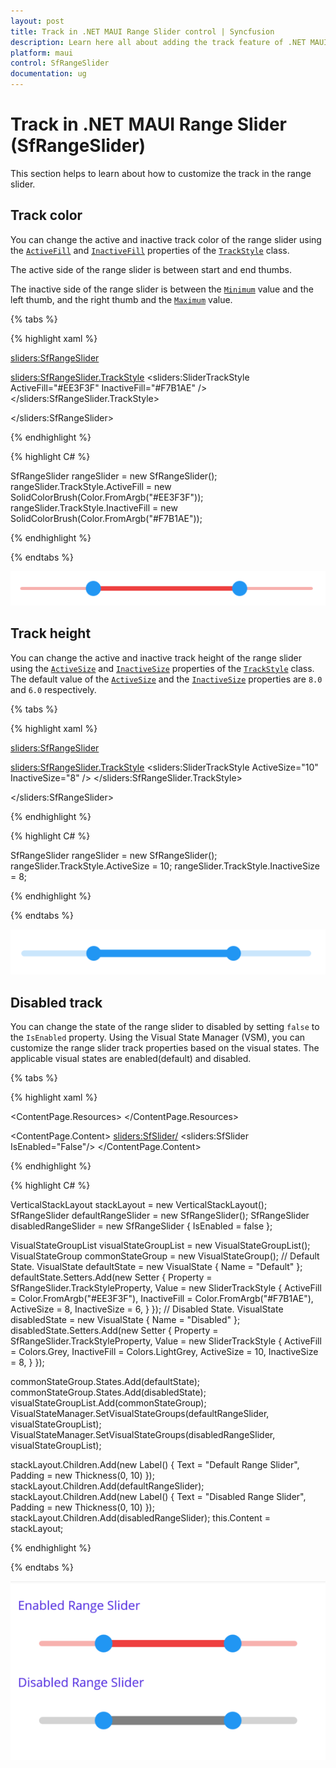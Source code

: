 ```yaml
---
layout: post
title: Track in .NET MAUI Range Slider control | Syncfusion
description: Learn here all about adding the track feature of .NET MAUI Range Slider (SfRangeSlider) control and more.
platform: maui
control: SfRangeSlider
documentation: ug
---
```


# Track in .NET MAUI Range Slider (SfRangeSlider)

This section helps to learn about how to customize the track in the range slider.

## Track color

You can change the active and inactive track color of the range slider using the [`ActiveFill`](https://help.syncfusion.com/cr/maui/Syncfusion.Maui.Sliders.SliderTrackStyle.html#Syncfusion_Maui_Sliders_SliderTrackStyle_ActiveFill) and [`InactiveFill`](https://help.syncfusion.com/cr/maui/Syncfusion.Maui.Sliders.SliderTrackStyle.html#Syncfusion_Maui_Sliders_SliderTrackStyle_InactiveFill) properties of the [`TrackStyle`](https://help.syncfusion.com/cr/maui/Syncfusion.Maui.Sliders.SliderBase.html#Syncfusion_Maui_Sliders_SliderBase_TrackStyle) class.

The active side of the range slider is between start and end thumbs.

The inactive side of the range slider is between the [`Minimum`](https://help.syncfusion.com/cr/maui/Syncfusion.Maui.Sliders.NumericRangeSliderBase.html#Syncfusion_Maui_Sliders_NumericRangeSliderBase_Minimum) value and the left thumb, and the right thumb and the [`Maximum`](https://help.syncfusion.com/cr/maui/Syncfusion.Maui.Sliders.NumericRangeSliderBase.html#Syncfusion_Maui_Sliders_NumericRangeSliderBase_Maximum) value.

{% tabs %}

{% highlight xaml %}

<sliders:SfRangeSlider>
  
  <sliders:SfRangeSlider.TrackStyle>
      <sliders:SliderTrackStyle ActiveFill="#EE3F3F" InactiveFill="#F7B1AE" />
  </sliders:SfRangeSlider.TrackStyle>

</sliders:SfRangeSlider>

{% endhighlight %}

{% highlight C# %}

SfRangeSlider rangeSlider = new SfRangeSlider();
rangeSlider.TrackStyle.ActiveFill = new SolidColorBrush(Color.FromArgb("#EE3F3F"));
rangeSlider.TrackStyle.InactiveFill = new SolidColorBrush(Color.FromArgb("#F7B1AE"));

{% endhighlight %}

{% endtabs %}

![RangeSlider track color](images/track/track-color.png)

## Track height

You can change the active and inactive track height of the range slider using the [`ActiveSize`](https://help.syncfusion.com/cr/maui/Syncfusion.Maui.Sliders.SliderTrackStyle.html#Syncfusion_Maui_Sliders_SliderTrackStyle_ActiveSize) and [`InactiveSize`](https://help.syncfusion.com/cr/maui/Syncfusion.Maui.Sliders.SliderTrackStyle.html#Syncfusion_Maui_Sliders_SliderTrackStyle_InactiveSize) properties of the [`TrackStyle`](https://help.syncfusion.com/cr/maui/Syncfusion.Maui.Sliders.SliderBase.html#Syncfusion_Maui_Sliders_SliderBase_TrackStyle) class. The default value of the [`ActiveSize`](https://help.syncfusion.com/cr/maui/Syncfusion.Maui.Sliders.SliderTrackStyle.html#Syncfusion_Maui_Sliders_SliderTrackStyle_ActiveSize) and the [`InactiveSize`](https://help.syncfusion.com/cr/maui/Syncfusion.Maui.Sliders.SliderTrackStyle.html#Syncfusion_Maui_Sliders_SliderTrackStyle_InactiveSize) properties are `8.0` and `6.0` respectively.

{% tabs %}

{% highlight xaml %}

<sliders:SfRangeSlider>
   
   <sliders:SfRangeSlider.TrackStyle>
      <sliders:SliderTrackStyle ActiveSize="10" InactiveSize="8" />
   </sliders:SfRangeSlider.TrackStyle>

</sliders:SfRangeSlider>

{% endhighlight %}

{% highlight C# %}

SfRangeSlider rangeSlider = new SfRangeSlider();
rangeSlider.TrackStyle.ActiveSize = 10;
rangeSlider.TrackStyle.InactiveSize = 8;

{% endhighlight %}

{% endtabs %}

![RangeSlider track size](images/track/track-size.png)

## Disabled track

You can change the state of the range slider to disabled by setting `false` to the `IsEnabled` property. Using the Visual State Manager (VSM), you can customize the range slider track properties based on the visual states. The applicable visual states are enabled(default) and disabled.

{% tabs %}

{% highlight xaml %}

<ContentPage.Resources>
    <Style TargetType="sliders:SfRangeSlider">
        <Setter Property="Interval" Value="0.25" />
        <Setter Property="VisualStateManager.VisualStateGroups">
            <VisualStateGroupList>
                <VisualStateGroup>
                    <VisualState x:Name="Default">
                        <VisualState.Setters>
                            <Setter Property="TrackStyle">
                                <Setter.Value>
                                    <sliders:SliderTrackStyle ActiveSize="8" 
                                                                  InactiveSize="6" 
                                                                  ActiveFill="#EE3F3F" 
                                                                  InactiveFill="#F7B1AE"/>
                                </Setter.Value>
                            </Setter>
                        </VisualState.Setters>
                    </VisualState>
                    <VisualState x:Name="Disabled">
                        <VisualState.Setters>
                            <Setter Property="TrackStyle">
                                <Setter.Value>
                                    <sliders:SliderTrackStyle ActiveSize="10" 
                                                                  InactiveSize="8"
                                                                  ActiveFill="Grey" 
                                                                  InactiveFill="LightGrey" />
                                </Setter.Value>
                            </Setter>
                        </VisualState.Setters>
                    </VisualState>
                </VisualStateGroup>
            </VisualStateGroupList>
        </Setter>
    </Style>
</ContentPage.Resources>

<ContentPage.Content>
    <VerticalStackLayout>
        <Label Text="Enabled Range Slider" Padding="0,10"/>
        <sliders:SfSlider/>
        <Label Text="Disabled Range Slider" Padding="0,10"/>
        <sliders:SfSlider IsEnabled="False"/>
    </VerticalStackLayout>
</ContentPage.Content>

{% endhighlight %}

{% highlight C# %}

VerticalStackLayout stackLayout = new VerticalStackLayout();
SfRangeSlider defaultRangeSlider = new SfRangeSlider();
SfRangeSlider disabledRangeSlider = new SfRangeSlider { IsEnabled = false };

VisualStateGroupList visualStateGroupList = new VisualStateGroupList();
VisualStateGroup commonStateGroup = new VisualStateGroup();
// Default State.
VisualState defaultState = new VisualState { Name = "Default" };
defaultState.Setters.Add(new Setter
{
    Property = SfRangeSlider.TrackStyleProperty,
    Value = new SliderTrackStyle
    {
        ActiveFill = Color.FromArgb("#EE3F3F"),
        InactiveFill = Color.FromArgb("#F7B1AE"),
        ActiveSize = 8,
        InactiveSize = 6,
    }
});
// Disabled State.
VisualState disabledState = new VisualState { Name = "Disabled" };
disabledState.Setters.Add(new Setter
{
    Property = SfRangeSlider.TrackStyleProperty,
    Value = new SliderTrackStyle
    {
        ActiveFill = Colors.Grey,
        InactiveFill = Colors.LightGrey,
        ActiveSize = 10,
        InactiveSize = 8,
    }
});

commonStateGroup.States.Add(defaultState);
commonStateGroup.States.Add(disabledState);
visualStateGroupList.Add(commonStateGroup);
VisualStateManager.SetVisualStateGroups(defaultRangeSlider, visualStateGroupList);
VisualStateManager.SetVisualStateGroups(disabledRangeSlider, visualStateGroupList);

stackLayout.Children.Add(new Label() { Text = "Default Range Slider", Padding = new Thickness(0, 10) });
stackLayout.Children.Add(defaultRangeSlider);
stackLayout.Children.Add(new Label() { Text = "Disabled Range Slider", Padding = new Thickness(0, 10) });
stackLayout.Children.Add(disabledRangeSlider);
this.Content = stackLayout;

{% endhighlight %}

{% endtabs %}

![RangeSlider track disabled state](images/track/track-disabled.png)